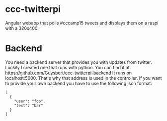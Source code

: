 # ccc-twitterpi
Angular webapp that polls #cccamp15 tweets and displays them on a raspi with a 320x400.

# Backend
You need a backend server that provides you with updates from twitter. Luckily I created one that runs with python. You can find it at https://github.com/Guysbert/ccc-twitterpi-backend
It runs on localhost:5000. That's why that address is used in the controller. If you want to provide your own backend you have to use the following json format:

    [
      {
        "user": "foo",
        "text": "bar"
      }
    ]
  

